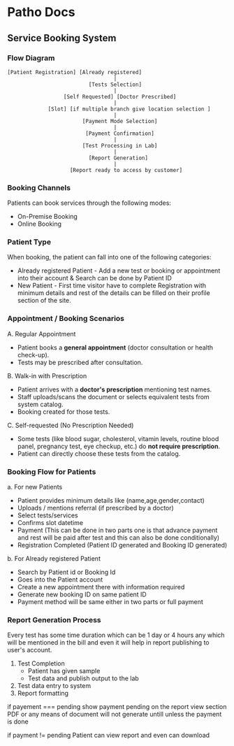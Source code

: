 # Patho Docs

## Service Booking System

### Flow Diagram

```
[Patient Registration] [Already registered]
                                  |
                          [Tests Selection]  
                                  |
                  [Self Requested] [Doctor Prescribed]
                                  |
             [Slot] [if multiple branch give location selection ]
                                  |
                        [Payment Mode Selection]
                                  |
                         [Payment Confirmation]
                                  |
                        [Test Processing in Lab]
                                  |
                          [Report Generation]
                                  |
                    [Report ready to access by customer]
```

### Booking Channels

Patients can book services through the following modes:

* On-Premise Booking
* Online Booking

### Patient Type

When booking, the patient can fall into one of the following categories:

* Already registered Patient - Add a new test or booking or appointment into their account & Search can be done by Patient ID
* New Patient - First time visitor have to complete Registration with minimum details and rest of the details can be filled on their profile section of the site.

### Appointment / Booking Scenarios

A. Regular Appointment

* Patient books a **general appointment** (doctor consultation or health check-up).
* Tests may be prescribed after consultation.

B. Walk-in with Prescription

* Patient arrives with a **doctor's prescription** mentioning test names.
* Staff uploads/scans the document or selects equivalent tests from system catalog.
* Booking created for those tests.

C. Self-requested  (No Prescription Needed)

* Some tests (like blood sugar, cholesterol, vitamin levels, routine blood panel, pregnancy test, eye checkup, etc.) do ​**not require prescription**​.
* Patient can directly choose these tests from the catalog.

### Booking Flow for Patients

a. For new Patients

* Patient provides minimum details like (name,age,gender,contact)
* Uploads / mentions referral (if prescribed by a doctor)
* Select tests/services
* Confirms slot datetime
* Payment (This can be done in two parts one is that advance payment and rest will be paid after test and this can also be done conditionally)
* Registration Completed (Patient ID generated and Booking ID generated)

b. For Already registered Patient

* Search by Patient id or Booking Id
* Goes into the Patient account
* Create a new appointment there with information required
* Generate new booking ID on same patient ID
* Payment method will be same either in two parts or full payment

### Report Generation Process

Every test has some time duration which can be 1 day or 4 hours any which will be mentioned in the bill and even it will help in report publishing to user's account.

1. Test Completion
   * Patient has given sample
   * Test data and publish output to the lab
2. Test data entry to system
3. Report formatting

if payement === pending
show payment pending on the report view section
PDF or any means of document will not generate untill unless the payment is done

if payment != pending
Patient can view report and even can download

